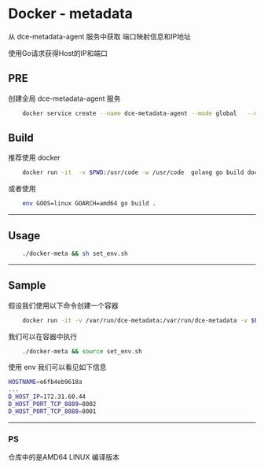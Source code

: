 # Docker - metadata

从 dce-metadata-agent 服务中获取 端口映射信息和IP地址

使用Go请求获得Host的IP和端口

## PRE

创建全局 dce-metadata-agent 服务
```bash
    docker service create --name dce-metadata-agent --mode global   --mount type=bind,src=/var/run,dst=/var/run -l io.daocloud.dce.system=build-in daocloud.io/daocloud/dce-metadata-agent 
```

## Build

推荐使用 docker

```bash
    docker run -it  -v $PWD:/usr/code -w /usr/code  golang go build docker-meta.go
```

或者使用 

```bash
    env GOOS=linux GOARCH=amd64 go build .
```

---

## Usage

```bash
    ./docker-meta && sh set_env.sh
```

---

## Sample
假设我们使用以下命令创建一个容器 

```bash
    docker run -it -v /var/run/dce-metadata:/var/run/dce-metadata -v $PWD:/usr/code -w /usr/code  -p 8001:8888 -p 8002:8889 centos
```

我们可以在容器中执行

```bash
    ./docker-meta && source set_env.sh
```

使用 env 我们可以看见如下信息
```bash
HOSTNAME=e6fb4eb9618a
...
D_HOST_IP=172.31.60.44
D_HOST_PORT_TCP_8889=8002
D_HOST_PORT_TCP_8888=8001
```

---

### PS
仓库中的是AMD64 LINUX 编译版本